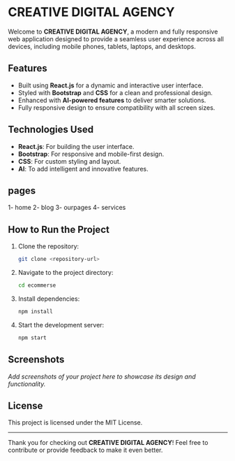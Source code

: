 # CREATIVE DIGITAL AGENCY

Welcome to **CREATIVE DIGITAL AGENCY**, a modern and fully responsive web application designed to provide a seamless user experience across all devices, including mobile phones, tablets, laptops, and desktops.

## Features

- Built using **React.js** for a dynamic and interactive user interface.
- Styled with **Bootstrap** and **CSS** for a clean and professional design.
- Enhanced with **AI-powered features** to deliver smarter solutions.
- Fully responsive design to ensure compatibility with all screen sizes.

## Technologies Used

- **React.js**: For building the user interface.
- **Bootstrap**: For responsive and mobile-first design.
- **CSS**: For custom styling and layout.
- **AI**: To add intelligent and innovative features.

## pages

1- home
2- blog
3- ourpages 
4- services

## How to Run the Project

1. Clone the repository:
    ```bash
    git clone <repository-url>
    ```
2. Navigate to the project directory:
    ```bash
    cd ecommerse
    ```
3. Install dependencies:
    ```bash
    npm install
    ```
4. Start the development server:
    ```bash
    npm start
    ```

## Screenshots

_Add screenshots of your project here to showcase its design and functionality._

## License

This project is licensed under the MIT License.

---

Thank you for checking out **CREATIVE DIGITAL AGENCY**! Feel free to contribute or provide feedback to make it even better.
